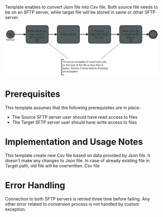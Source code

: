 Template enables to convert Json file into Csv file. Both source file needs to be on an SFTP server, while target file will be stored in same or other SFTP server.

![Template](assets/simplified_template.svg)

# Prerequisites

This template assumes that the following prerequisites are in place:

- The Source SFTP server user should have read access to files
- The Target SFTP server user should have write access to files

# Implementation and Usage Notes

This template create new Csv file based on data provided by Json file. It doesn't make any changes to Json file. In case of already existing file in Target path, old file will be overwritten. Csv file

# Error Handling

Connection to both SFTP servers is retried three time before failing. Any other error related to conversion process is not handled by custom exception.
